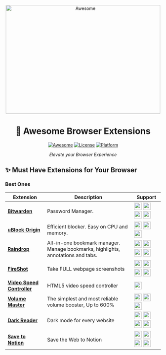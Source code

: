 <div align="center">
  <img src="https://github.com/sindresorhus/awesome/blob/main/media/logo.svg" alt="Awesome" width="500" height="350">

  # 🎨 Awesome Browser Extensions
  
  [![Awesome](https://cdn.rawgit.com/sindresorhus/awesome/d7305f38d29fed78fa85652e3a63e154dd8e8829/media/badge.svg)](https://github.com/sindresorhus/awesome)
  [![License](https://img.shields.io/badge/license-MIT-green.svg)](LICENSE)
  [![Platform](https://img.shields.io/badge/platform-Windows%20%7C%20macOS%20%7C%20Linux-lightgrey.svg)]()
  
  *Elevate your Browser Experience*
</div>

## ✨ Must Have Extensions for Your Browser

### Best Ones

| Extension | Description | Support |
|-----------|-------------|---------|
| **[Bitwarden](https://bitwarden.com/download/)** | Password Manager. | <a target="_blank" href="https://chromewebstore.google.com/detail/bitwarden-password-manage/nngceckbapebfimnlniiiahkandclblb"><img src="https://raw.githubusercontent.com/alrra/browser-logos/master/src/chrome/chrome_48x48.png" width="24" /></a> <a href="https://addons.mozilla.org/en-US/firefox/addon/bitwarden-password-manager/"><img src="https://raw.githubusercontent.com/alrra/browser-logos/master/src/firefox/firefox_48x48.png" width="24" /></a> <a href="https://microsoftedge.microsoft.com/addons/detail/bitwarden-password-manage/jbkfoedolllekgbhcbcoahefnbanhhlh"><img src="https://raw.githubusercontent.com/alrra/browser-logos/master/src/edge/edge_48x48.png" width="24" /></a> <a href="https://itunes.apple.com/app/bitwarden/id1352778147?browser=safari"><img src="https://cdnjs.cloudflare.com/ajax/libs/browser-logos/75.0.1/safari-ios/safari-ios_48x48.png" width="24" /></a> |
| **[uBlock Origin](https://ublockorigin.com)** | Efficient blocker. Easy on CPU and memory. | <a href="https://chromewebstore.google.com/detail/ublock-origin/cjpalhdlnbpafiamejdnhcphjbkeiagm"><img src="https://raw.githubusercontent.com/alrra/browser-logos/master/src/chrome/chrome_48x48.png" width="24" /></a> <a href="https://addons.mozilla.org/en-US/firefox/addon/ublock-origin/"><img src="https://raw.githubusercontent.com/alrra/browser-logos/master/src/firefox/firefox_48x48.png" width="24" /></a> <a href="https://microsoftedge.microsoft.com/addons/detail/ublock-origin/odfafepnkmbhccpbejgmiehpchacaeak"><img src="https://raw.githubusercontent.com/alrra/browser-logos/master/src/edge/edge_48x48.png" width="24" /></a> |
| **[Raindrop](https://raindrop.io/)** | All-in-one bookmark manager. Manage bookmarks, highlights, annotations and tabs. | <a href="https://chromewebstore.google.com/detail/raindropio/ldgfbffkinooeloadekpmfoklnobpien"><img src="https://raw.githubusercontent.com/alrra/browser-logos/master/src/chrome/chrome_48x48.png" width="24" /></a> <a href="https://addons.mozilla.org/en-US/firefox/addon/raindropio/"><img src="https://raw.githubusercontent.com/alrra/browser-logos/master/src/firefox/firefox_48x48.png" width="24" /></a> <a href="https://microsoftedge.microsoft.com/addons/detail/raindropio/lpngnnjemnkjmgpoolldhiejhkmmgfge"><img src="https://raw.githubusercontent.com/alrra/browser-logos/master/src/edge/edge_48x48.png" width="24" /></a> <a href="https://raindrop.io/r/extension/safari"><img src="https://cdnjs.cloudflare.com/ajax/libs/browser-logos/75.0.1/safari-ios/safari-ios_48x48.png" width="24" /></a> |
| **[FireShot](https://getfireshot.com/)** | Take FULL webpage screenshots | <a href="https://chromewebstore.google.com/detail/take-webpage-screenshots/mcbpblocgmgfnpjjppndjkmgjaogfceg"><img src="https://raw.githubusercontent.com/alrra/browser-logos/master/src/chrome/chrome_48x48.png" width="24" /></a> <a href="https://addons.mozilla.org/en-US/firefox/addon/fireshot/"><img src="https://raw.githubusercontent.com/alrra/browser-logos/master/src/firefox/firefox_48x48.png" width="24" /></a> <a href="https://microsoftedge.microsoft.com/addons/detail/take-webpage-screenshots-/fcbmiimfkmkkkffjlopcpdlgclncnknm"><img src="https://raw.githubusercontent.com/alrra/browser-logos/master/src/edge/edge_48x48.png" width="24" /></a> <a href="https://apps.apple.com/us/app/fireshot-web-page-screenshots/id1541862561?mt=12"><img src="https://cdnjs.cloudflare.com/ajax/libs/browser-logos/75.0.1/safari-ios/safari-ios_48x48.png" width="24" /></a> |
| **[Video Speed Controller](https://github.com/igrigorik/videospeed)** | HTML5 video speed controller | <a href="https://chromewebstore.google.com/detail/video-speed-controller/nffaoalbilbmmfgbnbgppjihopabppdk"><img src="https://raw.githubusercontent.com/alrra/browser-logos/master/src/chrome/chrome_48x48.png" width="24" /></a> |
| **[Volume Master](https://volumemaster.org/)** | The simplest and most reliable volume booster, Up to 600% | <a href="https://chromewebstore.google.com/detail/volume-master/jghecgabfgfdldnmbfkhmffcabddioke"><img src="https://raw.githubusercontent.com/alrra/browser-logos/master/src/chrome/chrome_48x48.png" width="24" /></a> <a href="https://addons.mozilla.org/en-US/firefox/addon/volume-master-increase-volume/"><img src="https://raw.githubusercontent.com/alrra/browser-logos/master/src/firefox/firefox_48x48.png" width="24" /></a> <a href="https://microsoftedge.microsoft.com/addons/detail/volume-master/hggkhljchkjfpegomlekngmfhkdhafig"><img src="https://raw.githubusercontent.com/alrra/browser-logos/master/src/edge/edge_48x48.png" width="24" /></a> |
| **[Dark Reader](https://darkreader.org/)** | Dark mode for every website | <a href="https://chromewebstore.google.com/detail/dark-reader/eimadpbcbfnmbkopoojfekhnkhdbieeh"><img src="https://raw.githubusercontent.com/alrra/browser-logos/master/src/chrome/chrome_48x48.png" width="24" /></a> <a href="https://addons.mozilla.org/en-US/firefox/addon/darkreader/"><img src="https://raw.githubusercontent.com/alrra/browser-logos/master/src/firefox/firefox_48x48.png" width="24" /></a> <a href="https://microsoftedge.microsoft.com/addons/detail/dark-reader/eimadpbcbfnmbkopoojfekhnkhdbieeh"><img src="https://raw.githubusercontent.com/alrra/browser-logos/master/src/edge/edge_48x48.png" width="24" /></a> <a href="https://darkreader.org/safari/"><img src="https://cdnjs.cloudflare.com/ajax/libs/browser-logos/75.0.1/safari-ios/safari-ios_48x48.png" width="24" /></a> |
| **[Save to Notion](https://www.notion.so/web-clipper)** | Save the Web to Notion | <a href="https://chromewebstore.google.com/detail/save-to-notion/ljfojgfjgfjgfjgfjgfjgfjgfjgfjgf"><img src="https://raw.githubusercontent.com/alrra/browser-logos/master/src/chrome/chrome_48x48.png" width="24" /></a> <a href="https://addons.mozilla.org/en-US/firefox/addon/save-to-notion/"><img src="https://raw.githubusercontent.com/alrra/browser-logos/master/src/firefox/firefox_48x48.png" width="24" /></a> <a href="https://microsoftedge.microsoft.com/addons/detail/save-to-notion/ljfojgfjgfjgfjgfjgfjgfjgfjgfjgf"><img src="https://raw.githubusercontent.com/alrra/browser-logos/master/src/edge/edge_48x48.png" width="24" /></a> <a href="https://darkreader.org/safari/"><img src="https://cdnjs.cloudflare.com/ajax/libs/browser-logos/75.0.1/safari-ios/safari-ios_48x48.png" width="24" /></a> |